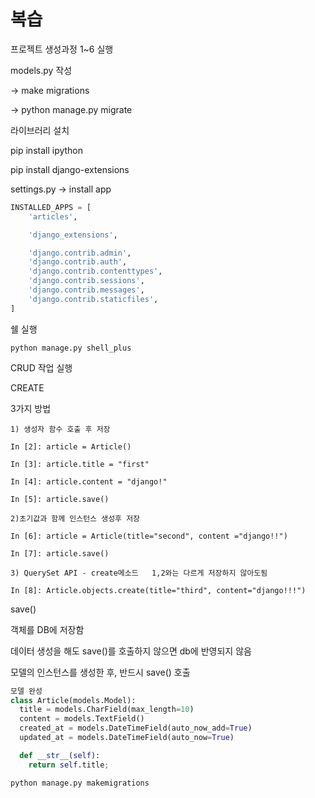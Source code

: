 # 복습

프로젝트 생성과정 1~6 실행



models.py 작성



-> make migrations

-> python manage.py migrate



라이브러리 설치

pip install ipython

pip install django-extensions



settings.py -> install app



```python
INSTALLED_APPS = [
    'articles',

    'django_extensions',

    'django.contrib.admin',
    'django.contrib.auth',
    'django.contrib.contenttypes',
    'django.contrib.sessions',
    'django.contrib.messages',
    'django.contrib.staticfiles',
]
```

쉘 실행

```
python manage.py shell_plus
```



CRUD 작업 실행



CREATE

3가지 방법

```
1) 생성자 함수 호출 후 저장

In [2]: article = Article()

In [3]: article.title = "first"

In [4]: article.content = "django!"

In [5]: article.save()

2)초기값과 함께 인스턴스 생성후 저장

In [6]: article = Article(title="second", content ="django!!")   

In [7]: article.save()

3) QuerySet API - create메소드   1,2와는 다르게 저장하지 않아도됨

In [8]: Article.objects.create(title="third", content="django!!!")
```



save()

객체를 DB에 저장함

데이터 생성을 해도 save()를 호출하지 않으면 db에 반영되지 않음

모델의 인스턴스를 생성한 후, 반드시 save() 호출



```python
모델 완성
class Article(models.Model):
  title = models.CharField(max_length=10)
  content = models.TextField()
  created_at = models.DateTimeField(auto_now_add=True)
  updated_at = models.DateTimeField(auto_now=True)

  def __str__(self):
    return self.title;
```



```
python manage.py makemigrations
```

